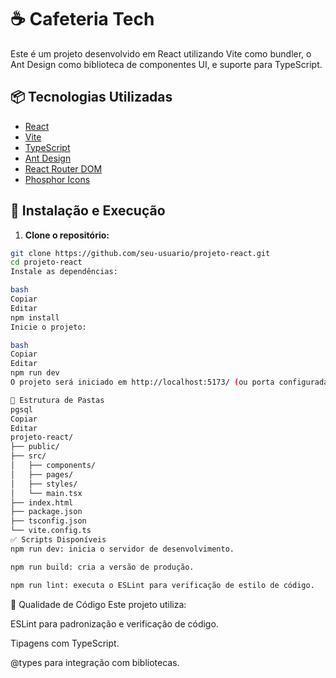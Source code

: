# ☕ Cafeteria Tech

Este é um projeto desenvolvido em React utilizando Vite como bundler, o Ant Design como biblioteca de componentes UI, e suporte para TypeScript.

## 📦 Tecnologias Utilizadas

- [React](https://reactjs.org/)
- [Vite](https://vitejs.dev/)
- [TypeScript](https://www.typescriptlang.org/)
- [Ant Design](https://ant.design/)
- [React Router DOM](https://reactrouter.com/)
- [Phosphor Icons](https://phosphoricons.com/)

## 🚀 Instalação e Execução

1. **Clone o repositório:**

```bash
git clone https://github.com/seu-usuario/projeto-react.git
cd projeto-react
Instale as dependências:

bash
Copiar
Editar
npm install
Inicie o projeto:

bash
Copiar
Editar
npm run dev
O projeto será iniciado em http://localhost:5173/ (ou porta configurada no Vite).

📁 Estrutura de Pastas
pgsql
Copiar
Editar
projeto-react/
├── public/
├── src/
│   ├── components/
│   ├── pages/
│   ├── styles/
│   └── main.tsx
├── index.html
├── package.json
├── tsconfig.json
└── vite.config.ts
✅ Scripts Disponíveis
npm run dev: inicia o servidor de desenvolvimento.

npm run build: cria a versão de produção.

npm run lint: executa o ESLint para verificação de estilo de código.
```
🧪 Qualidade de Código
Este projeto utiliza:

ESLint para padronização e verificação de código.

Tipagens com TypeScript.

@types para integração com bibliotecas.

